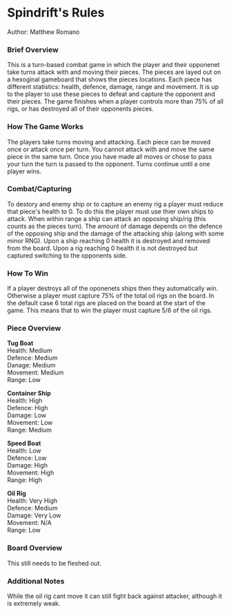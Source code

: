 # Spindrift's Rules

Author: Matthew Romano

### Brief Overview

This is a turn-based combat game in which the player and their opponenet take turns attack with and moving their pieces.
The pieces are layed out on a hexoginal gameboard that shows the pieces locations.
Each piece has different statistics: health, defence, damage, range and movement.
It is up to the player to use these pieces to defeat and capture the opponent and their pieces.
The game finishes when a player controls more than 75% of all rigs, or has destroyed all of their opponents pieces.

### How The Game Works

The players take turns moving and attacking.
Each piece can be moved once or attack once per turn.
You cannot attack with and move the same piece in the same turn.
Once you have made all moves or chose to pass your turn the turn is passed to the opponent.
Turns continue until a one player wins.

### Combat/Capturing

To destory and enemy ship or to capture an enemy rig a player must reduce that piece's health to 0.
To do this the player must use thier own ships to attack.
When within range a ship can attack an opposing ship/rig (this counts as the pieces turn).
The amount of damage depends on the defence of the opposing ship and the damage of the attacking ship (along with some minor RNG). 
Upon a ship reaching 0 health it is destroyed and removed from the board.
Upon a rig reaching 0 health it is not destroyed but captured switching to the opponents side. 

### How To Win

If a player destroys all of the oponenets ships then they automatically win.
Otherwise a player must capture 75% of the total oil rigs on the board.
In the default case 6 total rigs are placed on the board at the start of the game.
This means that to win the player must capture 5/6 of the oil rigs.

### Piece Overview

**Tug Boat**  
Health: Medium  
Defence: Medium  
Danage: Medium  
Movement: Medium  
Range: Low

**Container Ship**  
Health: High  
Defence: High  
Damage: Low  
Movement: Low  
Range: Medium  

**Speed Boat**  
Health: Low  
Defence: Low  
Damage: High  
Movement: High  
Range: High  

**Oil Rig**  
Health: Very High  
Defence: Medium  
Damage: Very Low  
Movement: N/A  
Range: Low  

### Board Overview

This still needs to be fleshed out.

### Additional Notes
While the oil rig cant move it can still fight back against attacker, although it is extremely weak.




